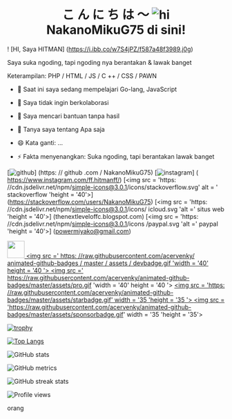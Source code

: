 <h1 align = "center"> こ ん に ち は 〜 <img src = "https://user-images.githubusercontent.com/1303154/88677602-1635ba80-d120-11ea-84d8-d263ba5fc3c0.gif" width = "40px" alt = "hi"> <br> NakanoMikuG75 di sini! </h1>

! [HI, Saya HITMAN] (https://i.ibb.co/w7S4jPZ/f587a48f3989.j0g)

Saya suka ngoding, tapi ngoding nya berantakan & lawak banget

Keterampilan: PHP / HTML / JS / C ++ / CSS / PAWN

- 🌱 Saat ini saya sedang mempelajari Go-lang, JavaScript 

- 👯 Saya tidak ingin berkolaborasi

- 🤔 Saya mencari bantuan tanpa hasil 

- 💬 Tanya saya tentang Apa saja 

- 😄 Kata ganti: ... 

- ⚡ Fakta menyenangkan: Suka ngoding, tapi berantakan lawak banget 

[<img src = 'https: //cdn.jsdelivr.net/npm/simple-icons@3.0.1/icons/github.svg' alt = 'github' height = '40 '>] (https: // github .com / NakanoMikuG75) [<img src = 'https: //cdn.jsdelivr.net/npm/simple-icons@3.0.1/icons/instagram.svg' alt = 'instagram' height = '40 '>] ( https://www.instagram.com/ff.hitmanff/) [<img src = 'https: //cdn.jsdelivr.net/npm/simple-icons@3.0.1/icons/stackoverflow.svg' alt = ' stackoverflow 'height = '40'>] (https://stackoverflow.com/users/NakanoMikuG75) [<img src = 'https: //cdn.jsdelivr.net/npm/simple-icons@3.0.1/icons/ icloud.svg 'alt =' situs web 'height = '40'>] (thenextleveloffc.blogspot.com) [<img src = 'https: //cdn.jsdelivr.net/npm/simple-icons@3.0.1/icons /paypal.svg 'alt =' paypal 'height = '40'>] (powermiyako@gmail.com)  

<a href='https://archiveprogram.github.com/'> <img src = 'https: //raw.githubusercontent.com/acervenky/animated-github-badges/master/assets/acbadge.gif' width = '40' height = '40 '> </a> <a href='https://docs.github.com/en/developers'> <img src =' https: //raw.githubusercontent.com/acervenky/ animated-github-badges / master / assets / devbadge.gif 'width = '40' height = '40 '> </a> <a href='https://github.com/pricing'> <img src =' https://raw.githubusercontent.com/acervenky/animated-github-badges/master/assets/pro.gif 'width = '40' height = '40 '> </a> <a href =' https: // stars.github.com/'><img src = 'https: //raw.githubusercontent.com/acervenky/animated-github-badges/master/assets/starbadge.gif' width = '35 'height = '35 '> </a> <a href='https://docs.github.com/en/github/supporting-the-open-source-community-with-github-sponsors'> <img src = 'https://raw.githubusercontent.com/acervenky/animated-github-badges/master/assets/sponsorbadge.gif' width = '35 'height = '35'> </a> 

[![trophy](https://github-profile-trophy.vercel.app/?username=NakanoMikuG75)](https://github.com/ryo-ma/github-profile-trophy)

[![Top Langs](https://github-readme-stats.vercel.app/api/top-langs/?username=NakanoMikuG75)](https://github.com/anuraghazra/github-readme-stats)

![GitHub stats](https://github-readme-stats.vercel.app/api?username=NakanoMikuG75&show_icons=true)  

![GitHub metrics](https://metrics.lecoq.io/NakanoMikuG75)  

![GitHub streak stats](https://github-readme-streak-stats.herokuapp.com/?user=NakanoMikuG75)  

![Profile views](https://gpvc.arturio.dev/NakanoMikuG75)  

</s> </s> </s> </s> </s> </s> </s> </s> </s> </s> </s> </s> </s> </s> </s> </s> </s> </s> </s> </s> </s> </s> </s> </s> </s> </s> </s> orang </s>
